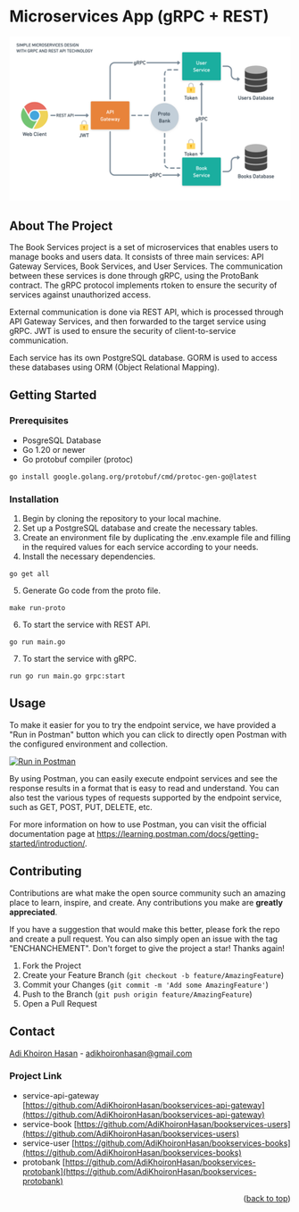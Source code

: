 # Microservices App (gRPC + REST)

![alt text](https://github.com/AdiKhoironHasan/bookservices-api-gateway/blob/main/var/app/image/system-design.png?raw=true)

<!-- ABOUT THE PROJECT -->
## About The Project

The Book Services project is a set of microservices that enables users to manage books and users data. It consists of three main services: API Gateway Services, Book Services, and User Services. The communication between these services is done through gRPC, using the ProtoBank contract. The gRPC protocol implements rtoken to ensure the security of services against unauthorized access.

External communication is done via REST API, which is processed through API Gateway Services, and then forwarded to the target service using gRPC. JWT is used to ensure the security of client-to-service communication.

Each service has its own PostgreSQL database. GORM is used to access these databases using ORM (Object Relational Mapping).

<!-- GETTING STARTED -->
## Getting Started
### Prerequisites

* PosgreSQL Database
* Go 1.20 or newer
* Go protobuf compiler (protoc)
```
go install google.golang.org/protobuf/cmd/protoc-gen-go@latest
```

### Installation
1. Begin by cloning the repository to your local machine.
2. Set up a PostgreSQL database and create the necessary tables.
3. Create an environment file by duplicating the .env.example file and filling in the required values for each service according to your needs.
4. Install the necessary dependencies.
```
go get all
```
5. Generate Go code from the proto file.
```
make run-proto
```
6. To start the service with REST API.
```
go run main.go
```
7. To start the service with gRPC.
```
run go run main.go grpc:start
 ```

<!-- USAGE EXAMPLES -->
## Usage

To make it easier for you to try the endpoint service, we have provided a "Run in Postman" button which you can click to directly open Postman with the configured environment and collection.

[![Run in Postman](https://run.pstmn.io/button.svg)](https://app.getpostman.com/run-collection/18402968-9b1f0b22-ebeb-481f-b205-022558c4f089?action=collection%2Ffork&collection-url=entityId%3D18402968-9b1f0b22-ebeb-481f-b205-022558c4f089%26entityType%3Dcollection%26workspaceId%3Da3c53e94-cbc8-4668-9027-b2122261f411)

By using Postman, you can easily execute endpoint services and see the response results in a format that is easy to read and understand. You can also test the various types of requests supported by the endpoint service, such as GET, POST, PUT, DELETE, etc.

For more information on how to use Postman, you can visit the official documentation page at https://learning.postman.com/docs/getting-started/introduction/.

<!-- CONTRIBUTING -->
## Contributing

Contributions are what make the open source community such an amazing place to learn, inspire, and create. Any contributions you make are **greatly appreciated**.

If you have a suggestion that would make this better, please fork the repo and create a pull request. You can also simply open an issue with the tag "ENCHANCHEMENT".
Don't forget to give the project a star! Thanks again!

1. Fork the Project
2. Create your Feature Branch (`git checkout -b feature/AmazingFeature`)
3. Commit your Changes (`git commit -m 'Add some AmazingFeature'`)
4. Push to the Branch (`git push origin feature/AmazingFeature`)
5. Open a Pull Request

<!-- CONTACT -->
## Contact

[Adi Khoiron Hasan](https://www.linkedin.com/in/adi-khoiron-hasan) - adikhoironhasan@gmail.com

### Project Link
- service-api-gateway [https://github.com/AdiKhoironHasan/bookservices-api-gateway](https://github.com/AdiKhoironHasan/bookservices-api-gateway)
- service-book [https://github.com/AdiKhoironHasan/bookservices-users](https://github.com/AdiKhoironHasan/bookservices-users)
- service-user [https://github.com/AdiKhoironHasan/bookservices-books](https://github.com/AdiKhoironHasan/bookservices-books)
- protobank [https://github.com/AdiKhoironHasan/bookservices-protobank](https://github.com/AdiKhoironHasan/bookservices-protobank)

<p align="right">(<a href="#readme-top">back to top</a>)</p>
